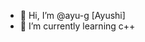 - 👋 Hi, I’m @ayu-g [Ayushi]
- 🌱 I’m currently learning c++

<!---
ayu-g/ayu-g is a ✨ special ✨ repository because its `README.md` (this file) appears on your GitHub profile.
You can click the Preview link to take a look at your changes.
--->
